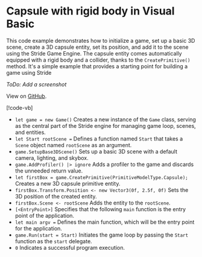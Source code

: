 # Capsule with rigid body in Visual Basic

This code example demonstrates how to initialize a game, set up a basic 3D scene, create a 3D capsule entity, set its position, and add it to the scene using the Stride Game Engine. The capsule entity comes automatically equipped with a rigid body and a collider, thanks to the `CreatePrimitive()` method. It's a simple example that provides a starting point for building a game using Stride

*ToDo: Add a screenshot*

View on [GitHub](https://github.com/stride3d/stride-community-toolkit/tree/main/examples/code-only/Example01_Basic3DScene_VBasic).

[!code-vb[](../../../../examples/code-only/Example01_Basic3DScene_VBasic/Program.vb)]

- `let game = new Game()` Creates a new instance of the `Game` class, serving as the central part of the Stride engine for managing game loop, scenes, and entities.
- `let Start rootScene =` Defines a function named `Start` that takes a `Scene` object named `rootScene` as an argument.
- `game.SetupBase3DScene()` Sets up a basic 3D scene with a default camera, lighting, and skybox.
- `game.AddProfiler() |> ignore` Adds a profiler to the game and discards the unneeded return value.
- `let firstBox = game.CreatePrimitive(PrimitiveModelType.Capsule);` Creates a new 3D capsule primitive entity.
- `firstBox.Transform.Position <- new Vector3(0f, 2.5f, 0f)` Sets the 3D position of the created entity.
- `firstBox.Scene <- rootScene` Adds the entity to the `rootScene`.
- `[<EntryPoint>]` Specifies that the following `main` function is the entry point of the application.
- `let main argv =` Defines the main function, which will be the entry point for the application.
- `game.Run(start = Start)` Initiates the game loop by passing the `Start` function as the `start` delegate.
- `0` Indicates a successful program execution.